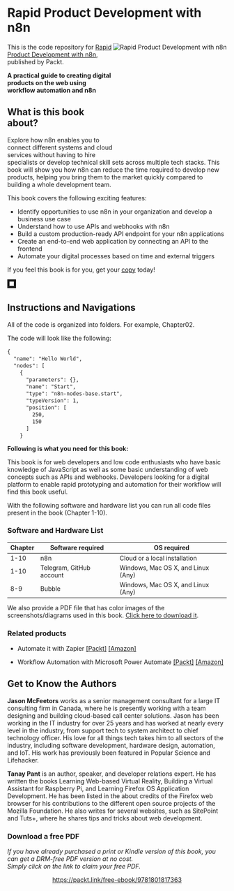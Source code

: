 # Rapid Product Development with n8n

<a href="https://www.packtpub.com/product/rapid-product-development-with-n8n/9781801817363?utm_source=github&utm_medium=repository&utm_campaign=9781801817363"><img src="https://static.packt-cdn.com/products/9781801817363/cover/smaller" alt="Rapid Product Development with n8n" height="256px" align="right"></a>

This is the code repository for [Rapid Product Development with n8n](https://www.packtpub.com/product/rapid-product-development-with-n8n/9781801817363?utm_source=github&utm_medium=repository&utm_campaign=9781801817363), published by Packt.

**A practical guide to creating digital products on the web using workflow automation and n8n**

## What is this book about?
Explore how n8n enables you to connect different systems and cloud services without having to hire specialists or develop technical skill sets across multiple tech stacks. This book will show you how n8n can reduce the time required to develop new products, helping you bring them to the market quickly compared to building a whole development team.

This book covers the following exciting features:
* Identify opportunities to use n8n in your organization and develop a business use case
* Understand how to use APIs and webhooks with n8n
* Build a custom production-ready API endpoint for your n8n applications
* Create an end-to-end web application by connecting an API to the frontend
* Automate your digital processes based on time and external triggers

If you feel this book is for you, get your [copy](https://www.amazon.com/dp/1801817367) today!

<a href="https://www.packtpub.com/?utm_source=github&utm_medium=banner&utm_campaign=GitHubBanner"><img src="https://raw.githubusercontent.com/PacktPublishing/GitHub/master/GitHub.png" 
alt="https://www.packtpub.com/" border="5" /></a>


## Instructions and Navigations
All of the code is organized into folders. For example, Chapter02.

The code will look like the following:
```
{
  "name": "Hello World",
  "nodes": [
    {
      "parameters": {},
      "name": "Start",
      "type": "n8n-nodes-base.start",
      "typeVersion": 1,
      "position": [
        250,
        150
      ]
    }
```

**Following is what you need for this book:**

This book is for web developers and low code enthusiasts who have basic knowledge of JavaScript as well as some basic understanding of web concepts such as APIs and webhooks. Developers looking for a digital platform to enable rapid prototyping and automation for their workflow will find this book useful.

With the following software and hardware list you can run all code files present in the book (Chapter 1-10).

### Software and Hardware List

| Chapter  | Software required                   | OS required                        |
| -------- | ------------------------------------| -----------------------------------|
| 1-10     | n8n                                 | Cloud or a local installation      |
| 1-10     | Telegram, GitHub account            | Windows, Mac OS X, and Linux (Any) |
| 8-9      | Bubble                              | Windows, Mac OS X, and Linux (Any) |



We also provide a PDF file that has color images of the screenshots/diagrams used in this book. [Click here to download it](https://static.packt-cdn.com/downloads/9781801817363_ColorImages.pdf).


### Related products <Other books you may enjoy>
* Automate it with Zapier [[Packt]](https://www.packtpub.com/product/automate-it-with-zapier/9781800208971?utm_source=github&utm_medium=repository&utm_campaign=9781800208971) [[Amazon]](https://www.amazon.com/dp/1800208979)

* Workflow Automation with Microsoft Power Automate [[Packt]](https://www.packtpub.com/product/workflow-automation-with-microsoft-power-automate/9781839213793?utm_source=github&utm_medium=repository&utm_campaign=9781839213793) [[Amazon]](https://www.amazon.com/dp/1839213795)

## Get to Know the Authors
**Jason McFeetors**
works as a senior management consultant for a large IT consulting firm in Canada, where he is presently working with a team designing and building cloud-based call center solutions. Jason has been working in the IT industry for over 25 years and has worked at nearly every level in the industry, from support tech to system architect to
chief technology officer. His love for all things tech takes him to all sectors of the industry, including software development, hardware design, automation, and IoT. His work has previously been featured in Popular Science and Lifehacker.

**Tanay Pant**
is an author, speaker, and developer relations expert. He has written the books Learning Web-based Virtual Reality, Building a Virtual Assistant for Raspberry Pi, and Learning Firefox OS Application Development. He has been listed in the about credits of the Firefox web browser for his contributions to the different open source projects of the Mozilla Foundation. He also writes for several websites, such as SitePoint and Tuts+, where he shares tips and tricks about web development.

 

### Download a free PDF

 <i>If you have already purchased a print or Kindle version of this book, you can get a DRM-free PDF version at no cost.<br>Simply click on the link to claim your free PDF.</i>
<p align="center"> <a href="https://packt.link/free-ebook/9781801817363">https://packt.link/free-ebook/9781801817363 </a> </p>